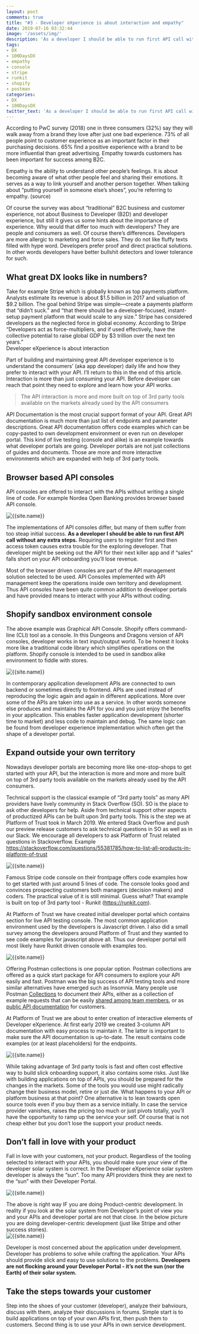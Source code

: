 ```yaml
---
layout: post
comments: true
title: "#3 - Developer eXperience is about interaction and empathy"
date: 2019-07-16 03:32:44
image: '/assets/img/'
description: 'As a developer I should be able to run first API call without any extra steps'
tags:
- DX 
- 100DaysDX
- empathy
- console
- stripe
- runkit
- shopify
- postman
categories:
- DX
- 100DaysDX
twitter_text: 'As a developer I should be able to run first API call without any extra steps'
---
```


According to PwC survey  (2018) one in three consumers (32%) say they will walk away from a brand they love after just one bad experience. 73% of all people point to customer experience as an important factor in their purchasing decisions. 65% find a positive experience with a brand to be more influential than great advertising. Empathy towards customers has been important for success among B2C.

Empathy is the ability to understand other people’s feelings. It is about becoming aware of what other people feel and sharing their emotions. It serves as a way to link yourself and another person together. When talking about “putting yourself in someone else’s shoes”, you’re referring to empathy. (source)

Of course the survey was about “traditional” B2C business and customer experience, not about Business to Developer (B2D) and developer experience, but still it gives us some hints about the importance of experience. Why would that differ too much with developers? They are people and consumers as well. Of course there’s differences. Developers are more allergic to marketing and force sales. They do not like fluffy texts filled with hype word. Developers prefer proof and direct practical solutions. In other words developers have better bullshit detectors and lower tolerance for such. 

## What great DX looks like in numbers?

Take for example Stripe which is globally known as top payments platform. Analysts estimate its revenue is about $1.5 billion in 2017 and valuation of $9.2 billion. The goal behind Stripe was simple—create a payments platform that “didn’t suck.” and “that there should be a developer-focused, instant-setup payment platform that would scale to any size.” Stripe has considered developers as the neglected force in global economy. According to Stripe “Developers act as force-multipliers, and if used effectively, have the collective potential to raise global GDP by $3 trillion over the next ten years.”   
Developer eXperience is about interaction

Part of building and maintaining great API developer experience is to understand the consumers’ (aka app developer) daily life and how they prefer to interact with your API. I’ll return to this in the end of this article. Interaction is more than just consuming your API. Before developer can reach that point they need to explore and learn how your API works.

> The API interaction is more and more built on top of 3rd party tools available on the markets already used by the API consumers 

API Documentation is the most crucial support format of your API. Great API documentation is much more than just list of endpoints and parameter descriptions. Great API documentation offers code examples which can be copy-pasted to own development environment or even run on developer portal. This kind of live testing (console and alike) is an example towards what developer portals are going. Developer portals are not just collections of guides and documents. Those are more and more interactive environments which are expanded with help of 3rd party tools. 

## Browser based API consoles

API consoles are offered to interact with the APIs without writing a single line of code. For example Nordea Open Banking provides browser based API console. 

<img itemprop="image" src="{{site.baseurl}}/assets/img/day3/console-nordea.png" alt="{{site.name}}">

The implementations of API consoles differ, but many of them suffer from too steap initial success. **As a developer I should be able to run first API call without any extra steps.** Requiring users to register first and then access token causes extra trouble for the exploring developer. That developer might be seeking out the API for their next killer app and if “sales” falls short on your API onboarding you’ll lose revenue.

Most of the browser driven consoles are part of the API management solution selected to be used. API Consoles implemented with API management keep the operations inside own territory and development. Thus API consoles have been quite common addition to developer portals and have provided means to interact with your APIs without coding. 

## Shopify sandbox environment console

The above example was Graphical API Console. Shopify offers command-line (CLI) tool as  a console. In this Dungeons and Dragons version of API consoles, developer works in text input/output world. To be honest it looks more like a traditional code library which simplifies operations on the platform. Shopify console is intended to be used in sandbox alike environment to fiddle with stores. 

<img itemprop="image" src="{{site.baseurl}}/assets/img/day3/console-shopify.png" alt="{{site.name}}">

In contemporary application development APIs are connected to own backend or sometimes directly to frontend. APIs are used instead of reproducing the logic again and again in different applications. More over some of the APIs are taken into use as a service. In other words someone else produces and maintains the API for you and you just enjoy the benefits in your application. This enables faster application development (shorter time to market) and less code to maintain and debug. The same logic can be found from developer experience implementation which often get the shape of a developer portal. 

## Expand outside your own territory

Nowadays developer portals are becoming more like one-stop-shops to get started with your API, but the interaction is more and more and more built on top of 3rd party tools available on the markets already used by the API consumers.

Technical support is the classical example of “3rd party tools” as many API providers have lively community in Stack Overflow (SO). SO is the place to ask other developers for help. Aside from technical support other aspects of productized APIs can be built upon 3rd party tools. This is the step we at Platform of Trust took in March 2019. We entered Stack Overflow and push our preview release customers to ask technical questions in SO as well as in our Slack. We encourage all developers to ask Platform of Trust related questions in Stackoverflow. Example https://stackoverflow.com/questions/55381785/how-to-list-all-products-in-platform-of-trust

<img itemprop="image" src="{{site.baseurl}}/assets/img/day3/console-pot.png" alt="{{site.name}}">

Famous Stripe code console on their frontpage offers code examples how to get started with just around 5 lines of code. The console looks good and convinces prospecting customers both managers (decision makers) and coders. The practical value of it is still minimal. Guess what? That example is built on top of 3rd party tool - Runkit (https://runkit.com).

At Platform of Trust we have created initial developer portal which contains section for live API testing console. The most common application environment used by the developers is Javascript driven. I also did a small survey among the developers around Platform of Trust and they wanted to see code examples for javascript above all. Thus our developer portal will most likely have Runkit driven console with examples too. 

<img itemprop="image" src="{{site.baseurl}}/assets/img/day3/console-pot2.png" alt="{{site.name}}">

Offering Postman collections is one popular option. Postman collections are offered as a quick start package for API consumers to explore your API easily and fast. Postman was the big success of API testing tools and more similar alternatives have emerged such as Insomnia. Many people use Postman [Collections](https://www.getpostman.com/docs/postman/collections/creating_collections) to document their APIs, either as a collection of example requests that can be easily [shared among team members](https://www.getpostman.com/docs/postman/collections/sharing_collections), or as [public API documentation](https://www.getpostman.com/docs/postman_for_publishers/public_api_docs) for customers.

At Platform of Trust we are about to enter creation of interactive elements of Developer eXperience. At first early 2019 we created 3-column API documentation with easy process to maintain it. The latter is important to make sure the API documentation is up-to-date. The result contains code examples (or at least placeholders) for the endpoints. 

<img itemprop="image" src="{{site.baseurl}}/assets/img/day3/console-pot3.png" alt="{{site.name}}">

While taking advantage of 3rd party tools is fast and often cost effective way to build slick onboarding support, it also contains some risks. Just like with building applications on top of APIs, you should be prepared for the changes in the markets. Some of the tools you would use might radically change their business model, retire or just die. What happens to your API or platform business at that point? One alternative is to lean towards open source tools even if you buy them as a service initially. In case the service provider vanishes, raises the pricing too much or just pivots totally, you’ll have the opportunity to ramp up the service your self. Of course that is not cheap either but you don’t lose the support your product needs.

## Don’t fall in love with your product

Fall in love with your customers, not your product. Regardless of the tooling selected to interact with your APIs, you should make sure your view of the developer solar system is correct. In the Developer eXperience solar system developer is always the “sun”. Too many API providers think they are next to the “sun” with their Developer Portal. 

<img itemprop="image" src="{{site.baseurl}}/assets/img/day3/console-love.png" alt="{{site.name}}">

The above is right way IF you are doing Product-centric development. In reality if you look at the solar system from Developer’s point of view you and your APIs and developer portal are not that close. In the below picture you are doing developer-centric development (just like Stripe and other success stories).  
<img itemprop="image" src="{{site.baseurl}}/assets/img/day3/console-love2.png" alt="{{site.name}}">


Developer is most concerned about the application under development. Developer has problems to solve while crafting the application. Your APIs should provide slick and easy to use solutions to the problems. **Developers are not flocking around your Developer Portal - it’s not the sun (nor the Earth) of their solar system.**

## Take the steps towards your customer

Step into the shoes of your customer (developer), analyze their bahviours, discuss with them, analyze their discussions in forums. Simple start is to build applications on top of your own APIs first, then push them to customers. Second thing is to use your APIs in own service development.  